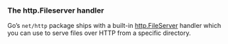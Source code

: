### The http.Fileserver handler

Go’s `net/http` package ships with a built-in [http.FileServer](https://pkg.go.dev/net/http#FileServer) handler which you can use to serve files over HTTP from a specific directory.
